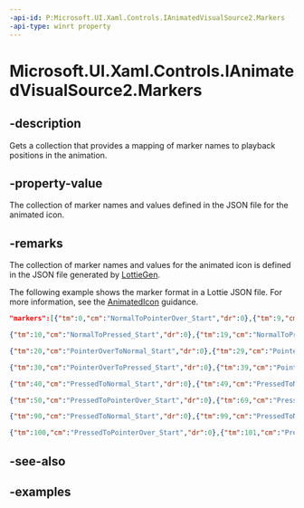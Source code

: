 ```yaml
---
-api-id: P:Microsoft.UI.Xaml.Controls.IAnimatedVisualSource2.Markers
-api-type: winrt property
---
```


# Microsoft.UI.Xaml.Controls.IAnimatedVisualSource2.Markers

<!--
public System.Collections.Generic.IReadOnlyDictionary<string,double> Markers { get; }
-->

## -description

Gets a collection that provides a mapping of marker names to playback positions in the animation.

## -property-value

The collection of marker names and values defined in the JSON file for the animated icon.

## -remarks

The collection of marker names and values for the animated icon is defined in the JSON file generated by [LottieGen](/windows/communitytoolkit/animations/lottie-scenarios/getting_started_codegen).

The following example shows the marker format in a Lottie JSON file. For more information, see the [AnimatedIcon](/windows/apps/design/controls/animated-icon) guidance.

```json
"markers":[{"tm":0,"cm":"NormalToPointerOver_Start","dr":0},{"tm":9,"cm":"NormalToPointerOver_End","dr":0}, 

{"tm":10,"cm":"NormalToPressed_Start","dr":0},{"tm":19,"cm":"NormalToPressed_End","dr":0}, 

{"tm":20,"cm":"PointerOverToNormal_Start","dr":0},{"tm":29,"cm":"PointerOverToNormal_End","dr":0}, 

{"tm":30,"cm":"PointerOverToPressed_Start","dr":0},{"tm":39,"cm":"PointerOverToPressed_End","dr":0}, 

{"tm":40,"cm":"PressedToNormal_Start","dr":0},{"tm":49,"cm":"PressedToNormal_End","dr":0}, 

{"tm":50,"cm":"PressedToPointerOver_Start","dr":0},{"tm":69,"cm":"PressedToPointerOver_End","dr":0}, 

{"tm":90,"cm":"PressedToNormal_Start","dr":0},{"tm":99,"cm":"PressedToNormal_End","dr":0}, 

{"tm":100,"cm":"PressedToPointerOver_Start","dr":0},{"tm":101,"cm":"PressedToPointerOver_End","dr":0}]
```

## -see-also

## -examples
